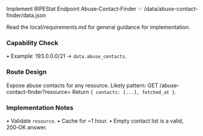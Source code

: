 Implement RIPEStat Endpoint Abuse‑Contact‑Finder  ☞ /data/abuse-contact-finder/data.json

Read the local/requirements.md for general guidance for implementation.

### Capability Check
• Example: 193.0.0.0/21 → `data.abuse_contacts`.

### Route Design
Expose abuse contacts for any resource.  Likely pattern:
    GET /abuse-contact-finder?resource=<value>
Return `{ contacts: [...], fetched_at }`.

### Implementation Notes
• Validate `resource`.
• Cache for ~1 hour.
• Empty contact list is a valid, 200‑OK answer.